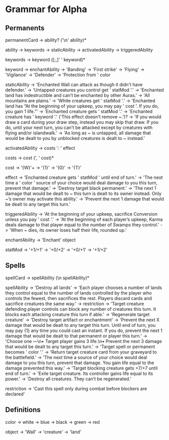 # Grammar for Alpha

## Permanents
permanentCard -> ability? ('\n' ability)*

ability -> keywords
        -> staticAbility
        -> activatedAbility
        -> triggeredAbility

keywords -> keyword ([;,]' ' keyword)*

keyword -> enchantAbility
        -> 'Banding'
        -> 'First strike'
        -> 'Flying'
        -> 'Vigilance'
        -> 'Defender'
        -> 'Protection from ' color

staticAbility -> 'Enchanted Wall can attack as though it didn't have defender.'
              -> 'Untapped creatures you control get ' statMod '.'
              -> 'Enchanted land has indestructible and can’t be enchanted by other Auras.'
              -> 'All mountains are plains.'
              -> 'White creatures get ' statMod '.'
              -> 'Enchanted land has “At the beginning of your upkeep, you may pay ' cost '. If you do, you gain 1 life.”'
              -> 'Enchanted creature gets ' statMod '.'
              -> 'Enchanted creature has ' keyword '.' ('This effect doesn't remove ~.')?
              -> 'If you would draw a card during your draw step, instead you may skip that draw. If you do, until your next turn, you can’t be attacked except by creatures with flying and/or islandwalk.'
              -> 'As long as ~ is untapped, all damage that would be dealt to you by unblocked creatures is dealt to ~ instead.'
              
activatedAbility -> costs ': ' effect

costs -> cost (', ' cost)*

cost -> '{W}'+
     -> '{1}'
     -> '{0}'
     -> '{T}'

effect -> 'Enchanted creature gets ' statMod ' until end of turn.'
                 -> 'The next time a ' color ' source of your choice would deal damage to you this turn, prevent that damage.'
                 -> 'Destroy target black permanent.'
                 -> 'The next 1 damage that would be dealt to ~ this turn is dealt to its owner instead. Only ~’s owner may activate this ability.'
                 -> 'Prevent the next 1 damage that would be dealt to any target this turn.'

triggeredAbility -> 'At the beginning of your upkeep, sacrifice Conversion unless you pay ' cost '.'
                 -> 'At the beginning of each player’s upkeep, Karma deals damage to that player equal to the number of Swamps they control.'
                 -> 'When ~ dies, its owner loses half their life, rounded up.'

enchantAbility -> 'Enchant' object

statMod -> '+1/+1'
        -> '+0/+2'
        -> '+0/+1'
        -> '+1/+2'

## Spells

spellCard -> spellAbility (\n spellAbility)*

spellAbility -> 'Destroy all lands'
             -> 'Each player chooses a number of lands they control equal to the number of lands controlled by the player who controls the fewest, then sacrifices the rest. Players discard cards and sacrifice creatures the same way.'
             -> restriction
             -> 'Target creature defending player controls can block any number of creatures this turn. It blocks each attacking creature this turn if able.'
             -> 'Regenerate target creature'
             -> 'Destroy target artifact or enchantment'
             -> 'Prevent the next X damage that would be dealt to any target this turn. Until end of turn, you may pay {1} any time you could cast an instant. If you do, prevent the next 1 damage that would be dealt to that permanent or player this turn.'
             -> 'Choose one —\n• Target player gains 3 life.\n• Prevent the next 3 damage that would be dealt to any target this turn.'
             -> 'Target spell or permanent becomes ' color '.'
             -> 'Return target creature card from your graveyard to the battlefield.'
             -> 'The next time a source of your choice would deal damage to you this turn, prevent that damage. You gain life equal to the damage prevented this way.'
             -> 'Target blocking creature gets +7/+7 until end of turn.'
             -> 'Exile target creature. Its controller gains life equal to its power.'
             -> 'Destroy all creatures. They can’t be regenerated.'

restriction -> 'Cast this spell only during combat before blockers are declared'

## Definitions
color -> white
      -> blue
      -> black
      -> green
      -> red

object -> 'Wall'
       -> 'creature'
       -> 'land'
